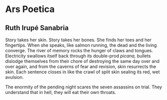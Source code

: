 # Ars Poetica
## Ruth Irupé Sanabria
Story takes her skin. Story takes her bones.
She finds her toes and her fingertips.
When she speaks, like salmon running,
the dead and the living converge.
The river of memory rocks
the hunger of claws and tongues.
Electricity swallows itself back
through its double-prod _picana,_
bullets dislodge themselves from
their chore of destroying
the same day over and over again,
and from the caverns of fear and revision,
skin resurrects the skin.
Each sentence closes in
like the crawl of split skin
sealing its red, wet avulsion.

The enormity of the pending night scares the seven assassins on trial.
They understand that in hell, they will eat their own throats.